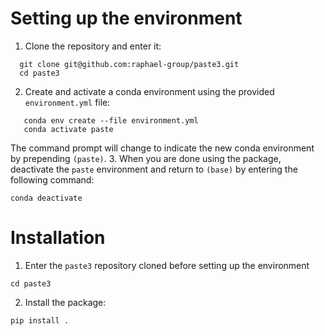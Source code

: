 # Setting up the environment

1. Clone the repository and enter it:
```shell
  git clone git@github.com:raphael-group/paste3.git
  cd paste3
```
2. Create and activate a conda environment using the provided `environment.yml` file:
```shell
   conda env create --file environment.yml
   conda activate paste
```
The command prompt will change to indicate the new conda environment by prepending `(paste)`.
3. When you are done using the package, deactivate the `paste` environment and return to `(base)` by entering the following command:
```shell
conda deactivate
```

# Installation

1. Enter the `paste3` repository cloned before setting up the environment
```shell
cd paste3
```
2. Install the package:
```shell
pip install .
```
